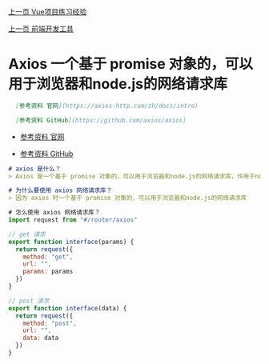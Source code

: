 [上一页 Vue项目练习经验](Vue项目练习经验.md)

[上一页 前端开发工具](前端开发工具.md)

# Axios 一个基于 promise 对象的，可以用于浏览器和node.js的网络请求库

``` md
  [参考资料 官网](https://axios-http.com/zh/docs/intro)

  [参考资料 GitHub](https://github.com/axios/axios)
```
- [参考资料 官网](https://axios-http.com/zh/docs/intro)

- [参考资料 GitHub](https://github.com/axios/axios)

``` md
# axios 是什么？
> Axios 是一个基于 promise 对象的，可以用于浏览器和node.js的网络请求库，作用于node.js 和浏览器中。 它是 isomorphic 的(即同一套代码可以运行在浏览器和node.js中)。在服务端它使用原生 node.js http 模块, 而在客户端 (浏览端) 则使用 XMLHttpRequests。
```

``` md
# 为什么要使用 axios 网络请求库？
> 因为 axios 时一个基于 promise 对象的，可以用于浏览器和node.js的网络请求库
```

``` js
# 怎么使用 axios 网络请求库？
import request from "#/router/axios"

// get 请求
export function interface(params) {
  return request({
    method: "get",
    url: "",
    params: params
  })
}

// post 请求
export function interface(data) {
  return request({
    method: "post",
    url: "",
    data: data
  })
}
```